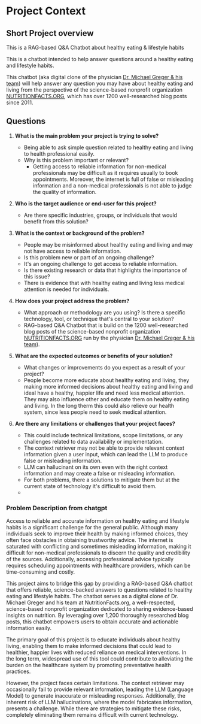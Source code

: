 # Project Context

## Short Project overview

This is a RAG-based Q&A Chatbot about healthy eating & lifestyle habits

This is a chatbot intended to help answer questions around a healthy eating and lifestyle habits.

This chatbot (aka digital clone of the physician [Dr. Michael Greger & his team](https://nutritionfacts.org/team/)) will help answer any question you may have about healthy eating and living from the perspective of the science-based nonprofit organization [NUTRITIONFACTS.ORG](https://nutritionfacts.org/about/), which has over 1200 well-researched blog posts since 2011.

## Questions

1. **What is the main problem your project is trying to solve?**
   - Being able to ask simple question related  to healthy eating and living to health professional easily.
   - Why is this problem important or relevant?
        - Getting access to reliable information for non-medical professionals may be difficult as it requires usually to book appointments. Moreover, the internet is full of false or misleading information and a non-medical professionals is not able to judge the quality of information.

2. **Who is the target audience or end-user for this project?**
   - Are there specific industries, groups, or individuals that would benefit from this solution?

3. **What is the context or background of the problem?**
   - People may be misinformed about healthy eating and living and may not have access to reliable information.
   - Is this problem new or part of an ongoing challenge?
    - It's an ongoing challenge to get access to reliable information.
   - Is there existing research or data that highlights the importance of this issue?
    - There is evidence that with healthy eating and living less medical attention is needed for individuals.

4. **How does your project address the problem?**
   - What approach or methodology are you using? Is there a specific technology, tool, or technique that's central to your solution?
    - RAG-based Q&A Chatbot that is build on the 1200 well-researched blog posts of the science-based nonprofit organization [NUTRITIONFACTS.ORG](https://nutritionfacts.org/about/) run by the physician [Dr. Michael Greger & his team](https://nutritionfacts.org/team/)).

5. **What are the expected outcomes or benefits of your solution?**
   - What changes or improvements do you expect as a result of your project?
    - People become more educate about healthy eating and living, they making more informed decisions about healthy eating and living and ideal have a healthy, happier life and need less medical attention. They may also influence other and educate them on healthy eating and living. In the long therm this could also relieve our health system, since less people need to seek medical attention.

6. **Are there any limitations or challenges that your project faces?**
   - This could include technical limitations, scope limitations, or any challenges related to data availability or implementation.
   - The context retriever may not be able to provide relevant context information given a user input, which can lead the LLM to produce false or misleading information.
   - LLM can hallucinant on its own even with the right context information and may create a false or misleading information.
   - For both problems, there a solutions to mitigate them but at the current state of technology it's difficult to avoid them.
   -

### Problem Description from chatgpt

Access to reliable and accurate information on healthy eating and lifestyle habits is a significant challenge for the general public. Although many individuals seek to improve their health by making informed choices, they often face obstacles in obtaining trustworthy advice. The internet is saturated with conflicting and sometimes misleading information, making it difficult for non-medical professionals to discern the quality and credibility of the sources. Additionally, accessing professional advice typically requires scheduling appointments with healthcare providers, which can be time-consuming and costly.

This project aims to bridge this gap by providing a RAG-based Q&A chatbot that offers reliable, science-backed answers to questions related to healthy eating and lifestyle habits. The chatbot serves as a digital clone of Dr. Michael Greger and his team at NutritionFacts.org, a well-respected, science-based nonprofit organization dedicated to sharing evidence-based insights on nutrition. By leveraging over 1,200 thoroughly researched blog posts, this chatbot empowers users to obtain accurate and actionable information easily.

The primary goal of this project is to educate individuals about healthy living, enabling them to make informed decisions that could lead to healthier, happier lives with reduced reliance on medical interventions. In the long term, widespread use of this tool could contribute to alleviating the burden on the healthcare system by promoting preventative health practices.

However, the project faces certain limitations. The context retriever may occasionally fail to provide relevant information, leading the LLM (Language Model) to generate inaccurate or misleading responses. Additionally, the inherent risk of LLM hallucinations, where the model fabricates information, presents a challenge. While there are strategies to mitigate these risks, completely eliminating them remains difficult with current technology.
